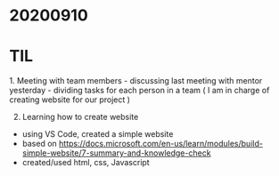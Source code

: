 # 20200910
# TIL

<related to project>
1. Meeting with team members
 - discussing last meeting with mentor yesterday
 - dividing tasks for each person in a team ( I am in charge of creating website for our project )
 
2. Learning how to create website

- using VS Code, created a simple website
- based on <https://docs.microsoft.com/en-us/learn/modules/build-simple-website/7-summary-and-knowledge-check>
- created/used html, css, Javascript
